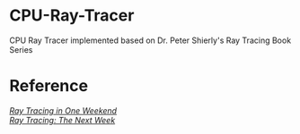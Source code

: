 # CPU-Ray-Tracer
CPU Ray Tracer implemented based on Dr. Peter Shierly's Ray Tracing Book Series

# Reference
[_Ray Tracing in One Weekend_](https://raytracing.github.io/books/RayTracingInOneWeekend.html)\
[_Ray Tracing: The Next Week_](https://raytracing.github.io/books/RayTracingTheNextWeek.html)
